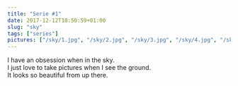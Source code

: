 ```yaml
---
title: "Serie #1"
date: 2017-12-12T18:50:59+01:00
slug: "sky"
tags: ["series"]
pictures: ["/sky/1.jpg", "/sky/2.jpg", "/sky/3.jpg", "/sky/4.jpg", "/sky/5.jpg", "/sky/6.jpg", "/sky/7.jpg"]
---
```


I have an obsession when in the sky.  
I just love to take pictures when I see the ground.  
It looks so beautiful from up there.
